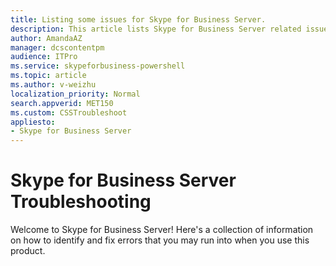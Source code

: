 ```yaml
---
title: Listing some issues for Skype for Business Server.
description: This article lists Skype for Business Server related issues.
author: AmandaAZ
manager: dcscontentpm
audience: ITPro
ms.service: skypeforbusiness-powershell
ms.topic: article
ms.author: v-weizhu
localization_priority: Normal
search.appverid: MET150
ms.custom: CSSTroubleshoot
appliesto:
- Skype for Business Server
---
```


# Skype for Business Server Troubleshooting

Welcome to Skype for Business Server! Here's a collection of information on how to identify and fix errors that you may run into when you use this product.